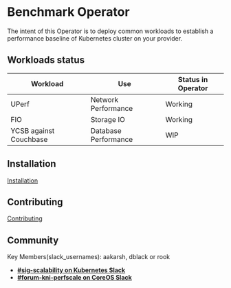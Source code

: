 # Benchmark Operator

The intent of this Operator is to deploy common workloads to establish
a performance baseline of Kubernetes cluster on your provider.

## Workloads status

| Workload                   | Use                  | Status in Operator |
| -------------------------- | -------------------- | ------------------ |
| UPerf                      | Network Performance  | Working            |
| FIO                        | Storage IO           | Working            |
| YCSB against Couchbase     | Database Performance | WIP                |

## Installation
[Installation](docs/installation.md)

## Contributing
[Contributing](CONTRIBUTE.md)

## Community
Key Members(slack_usernames): aakarsh, dblack or rook
* [**#sig-scalability on Kubernetes Slack**](https://kubernetes.slack.com)
* [**#forum-kni-perfscale on CoreOS Slack**](https://coreos.slack.com)
